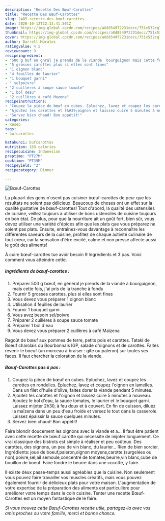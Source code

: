 ```yaml
---
description: "Recette Des Bœuf-Carottes"
title: "Recette Des Bœuf-Carottes"
slug: 2485-recette-des-bouf-carottes
date: 2020-10-12T22:13:41.501Z
image: https://img-global.cpcdn.com/recipes/a8d854972231decc/751x532cq70/boeuf-carottes-photo-principale-de-la-recette.jpg
thumbnail: https://img-global.cpcdn.com/recipes/a8d854972231decc/751x532cq70/boeuf-carottes-photo-principale-de-la-recette.jpg
cover: https://img-global.cpcdn.com/recipes/a8d854972231decc/751x532cq70/boeuf-carottes-photo-principale-de-la-recette.jpg
author: Darrell Morales
ratingvalue: 4.5
reviewcount: 9
recipeingredient:
- "500 g buf en gnral je prends de la viande  bourguignon mais cette fois jai pris de la tranche  fondu"
- "5 grosses carottes plus si elles sont fines"
- "1 oignon blanc"
- "4 feuilles de laurier"
- "1 bouquet garni"
- " selpoivre"
- "2 cuillères à soupe sauce tomate"
- "1 bol deau"
- "2 cuillères à café Mazena"
recipeinstructions:
- "Coupez la pièce de bœuf en cubes. Epluchez, lavez et coupez les carottes en rondelles. Épluchez, lavez et coupez l&#39;oignon en lamelles. Dans un filet d&#39;huile d&#39;olive, faites dorer la viande pendant 5 minutes."
- "Ajoutez les carottes et l&#39;oignon et laissez cuire 5 minutes à nouveau. Ajoutez le bol d&#39;eau, la sauce tomates, le laurier et le bouquet garni. Laissez mijoter 2h30, à feu doux et à couvert. En fin de cuisson, diluez la maïzena dans un peu d&#39;eau froide et versez le tout dans la casserole. Laissez épaissir la sauce quelques minutes."
- "Servez bien chaud! Bon appétit!"
categories:
- Resep
tags:
- bufcarottes

katakunci: bufcarottes 
nutrition: 288 calories
recipecuisine: Indonesian
preptime: "PT27M"
cooktime: "PT39M"
recipeyield: "2"
recipecategory: Dinner

---
```



![Bœuf-Carottes](https://img-global.cpcdn.com/recipes/a8d854972231decc/751x532cq70/boeuf-carottes-photo-principale-de-la-recette.jpg)

La plupart des gens n'osent pas cuisiner bœuf-carottes de peur que les résultats ne soient pas délicieux. Beaucoup de choses ont un effet sur la qualité gustative de bœuf-carottes! Tout d'abord, la qualité des ustensiles de cuisine, veillez toujours à utiliser de bons ustensiles de cuisine toujours en bon état. De plus, pour que la nourriture ait un goût fort, bien sûr, vous devez utiliser une variété d'épices afin que les plats que vous préparez ne soient pas plats. Ensuite, entraînez-vous davantage à reconnaître les différentes saveurs de la cuisine, profitez de chaque activité culinaire de tout cœur, car la sensation d'être excité, calme et non pressé affecte aussi le goût des aliments!

<!--inarticleads1-->

À cuire bœuf-carottes tue avoir besoin 9 Ingrédients et 3 pas. Voici comment vous atteindre cette.

##### Ingrédients de bœuf-carottes :

1. Préparer 500 g bœuf, en général je prends de la viande à bourguignon, mais cette fois, j&#39;ai pris de la tranche à fondu
1. Fournir 5 grosses carottes, plus si elles sont fines
1. Vous devez vous préparer 1 oignon blanc
1. Utilisation 4 feuilles de laurier
1. Fournir 1 bouquet garni
1. Vous avez besoin  sel/poivre
1. Préparer 2 cuillères à soupe sauce tomate
1. Préparer 1 bol d&#39;eau
1. Vous devez vous préparer 2 cuillères à café Maïzena


Ragoût de bœuf aux pommes de terre, petits pois et carottes. Tataki de Boeuf charolais du Bourbonnais IGP, salade d&#39;oignons et de carottes. Faites revenir le boeuf (un morceau à braiser : gîte ou paleron) sur toutes ses faces. Il faut chercher la coloration de la viande. 

<!--inarticleads2-->

##### Bœuf-Carottes pas à pas :

1. Coupez la pièce de bœuf en cubes. Epluchez, lavez et coupez les carottes en rondelles. Épluchez, lavez et coupez l&#39;oignon en lamelles. Dans un filet d&#39;huile d&#39;olive, faites dorer la viande pendant 5 minutes.
1. Ajoutez les carottes et l&#39;oignon et laissez cuire 5 minutes à nouveau. Ajoutez le bol d&#39;eau, la sauce tomates, le laurier et le bouquet garni. Laissez mijoter 2h30, à feu doux et à couvert. En fin de cuisson, diluez la maïzena dans un peu d&#39;eau froide et versez le tout dans la casserole. Laissez épaissir la sauce quelques minutes.
1. Servez bien chaud! Bon appétit!


Faire blondir doucement les oignons avec la viande et a… Il faut être patient avec cette recette de bœuf carotte qui nécessite de mijoter longuement. Ce vrai classique des bistrots est simple à réaliser et peu coûteux. Des carottes, des oignons, un peu de vin blanc, du laurier… Rien de bien sorcier. Ingrédients: joue de boeuf,paleron,oignon moyens,carotte (surgelées ou non),poivre,sel,ail semoule,concentré de tomates,beurre,vin blanc,cube de bouillon de boeuf. Faire fondre le beurre dans une cocotte, y faire. 

<!--inarticleads1-->

<p>
Il existe deux passe-temps aussi agréables que la cuisine. Non seulement vous pouvez faire travailler vos muscles créatifs, mais vous pouvez également fournir de délicieux plats pour votre maison. L'augmentation de votre expertise de la préparation des aliments est particulière pour améliorer votre temps dans le coin cuisine. Tenter une recette Bœuf-Carottes est un moyen fantastique de le faire.
</p>

<p>
<i>Si vous trouvez cette Bœuf-Carottes recette utile, partagez-la avec vos amis proches ou votre famille, merci et bonne chance.</i>
</p>
